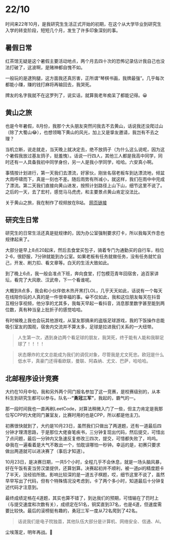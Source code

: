 # 22/10
时间来22年10月，是我研究生生活正式开始的初期，在这个从大学毕业到研究生入学的转变阶段，短短几个月，发生了许多印象深刻的事。

## 暑假日常
红茶馆无疑是这个暑假主要活动地点，两个月去四十次的恐怖记录估计我自己也没法打破了，这波啊，是赌神都自愧不如。

一般玩的是逮狗腿，这方面我还真厉害，正所谓“琴棋书画，我牌最强”。几乎每次都能小赚，赚的钱打麻将再输回去，我哭死。

牌友的名字我就不在这罗列了，说实话，就算我老年痴呆了都能记得。😀

## 黄山之旅
也是今年暑假，8月份，我那个大头朋友突然问我去不去黄山，话说我还没爬过山（除了大蜀山😂），也想领略下黄山的风光，加上又是挚友邀请，我岂有不去之理？

当机立断，说走就走，当天晚上就决定去，绝不放鸽子（为什么这么说呢，因为这个暑假我放过基友鸽子，挺羞愧）。话说一行四人，其他三人都是我高中同学，同时还有一人具备我初中同学身份，另一人是我小学同学，哈哈。六安真小啊。

事情按计划进行，第一天我们去漂流，好家伙，刚坐名宿老板车到达漂流地，倾盆大雨呼啸而下，真是一刻也不差。随后雨势有所减小，就这样，我们在雨中中完成了漂流。第二天我们直接向黄山进发，按照计划路径上山下山，细节这里不说了。之后的一天，去了宏村，感觉马马虎虎，和主要景点黄山肯定没法比。

关于黄山之旅，我在制作了视频放在B站。
[网页链接](https://www.bilibili.com/video/BV1ue4y1f7Ny/?spm_id_from=333.999.0.0)

## 研究生日常
研究生的日常生活还真是挺规律的，因为办公室强制要求打卡，所以我每天作息也规律起来了。

大部分是早上8点20起床，然后去食堂买包子，骑着专门为通勤买的自行车，档位2-6，很舒服，7分钟就能到办公室。如果老板有任务就做任务，没有任务就忙自己，开发、刷力扣、看文章等。白天的生活大致如此。

到了晚上6点，我一般会准点下班，奔向食堂，打包模范青年回宿舍，追百家讲坛，看完了大风歌、汉武帝，下一个看谁呢。

大概到8点多，我会和小伙伴依木热开黑打LOL，几乎天天如此，话说有一个每天在线陪你玩的人真的是一件很幸福的事。😀不仅如此，我和这位朋友每天在抖音互相分享视频，他分享的尤其多，我每天早起一看抖音，消息那里数字甚至能到两位数，真有种当皇上批折子的感觉哈哈。

有时候晚上我也会玩其他游戏，从室友那搞来的盗版足球游戏，我的下饭操作总能吸引室友的围观，宿舍内交流并不算太多，足球是拉进我们关系的一大纽带。

> 人生第一次，遇到身边两个看足球的朋友，我哭死，终于能有人能和我聊足球了！！！！

> 状态爆炸的尤文总能成为我们的调侃对象，尽管我是尤文死忠。欧冠是什么低水平，真豪门还得看欧联，曼联、阿森纳、尤文、巴萨，哈哈哈。


## 北邮程序设计竞赛
大约在10月中旬，我和另外两个同门报名参加了这一竞赛，是校赛级别的，从本科生到研究生都可以参与。队名--**“勇冠三军”**，我起的，霸气的一。

那一段时间我也一直再刷LeetCode，对算法稍微入门了一些，但主力肯定是我那位写CPP的大佬同门兼室友，比赛时用的也是CPP，所以都是他主刀。

初赛很快就到了，大约是10月23日，虽然我们只做出了两道题，还有一道最后四分钟才理清思路，于是那位大佬奋笔疾书，三分钟复现出代码，然后提交，可惜出了点问题，最后一分钟内又急速反复修改三四次，提交，可惜都失败了，呜呜。😅我在一遍看着是大气不敢出一个，怕耽误哪怕一秒钟。幸运的是，初赛只要求做出两道就可以进决赛了（事后才知道）。

10月23日，是决赛日期，一共5个小时，全程几乎不会休息，就是一场头脑风暴，好在午饭有麦当劳汉堡提供，还算划算。决赛起初并不顺利，被一道pi的精度题卡了半天，没经验所致。影响比较深的是一道五子棋题，哎，细节这里不说了，虽然早早写出了代码，但有个特殊情况没考虑到，卡了两个多小时，知道最后十分钟复述代码才注意到。

最终成绩定格在4道题，其实也算不错了，到达我们的预期，可惜输在了罚时上（与提交速度和次数有关），成绩定在51名，铜奖直到37名，也是4道，但速度需要比较快。最后的滚榜挺有趣的，勇冠三军一度从72名爬到了42名。

> 话说我们是电子院独苗，其他队伍大部分是计算机、网络安全、信通、AI。

尘埃落定，明年再战。🙂

